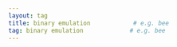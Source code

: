 ```yaml
---
layout: tag
title: binary emulation            # e.g. bee
tag: binary emulation             # e.g. bee
---
```

